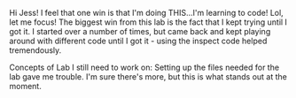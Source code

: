 Hi Jess! I feel that one win is that I'm doing THIS...I'm learning to code! Lol, let me focus! The biggest win from this lab is the fact that I kept trying until I got it. I started over a number of times, but came back and kept playing around with different code until I got it - using the inspect code helped tremendously.

Concepts of Lab I still need to work on: Setting up the files needed for the lab gave me trouble. I'm sure there's more, but this is what stands out at the moment.